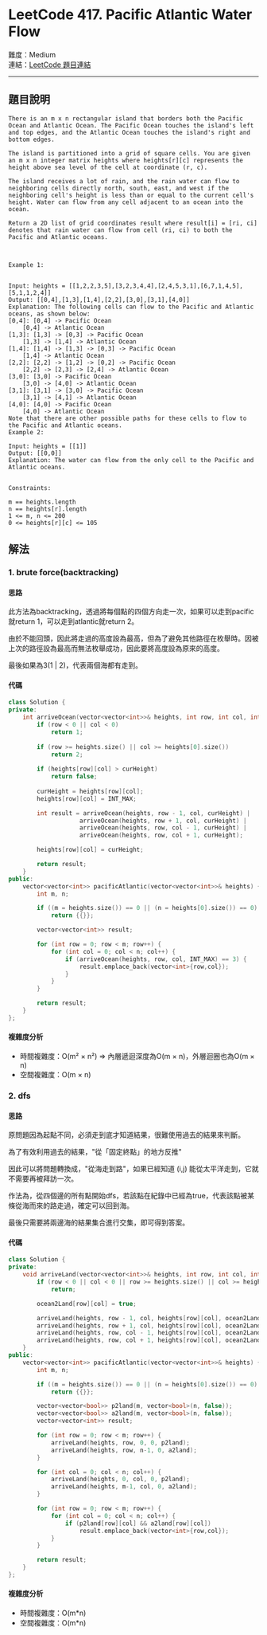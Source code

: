 # LeetCode 417. Pacific Atlantic Water Flow

難度：Medium  
連結：[LeetCode 題目連結](https://leetcode.com/problems/pacific-atlantic-water-flow/description/)

---

## 題目說明
    
    There is an m x n rectangular island that borders both the Pacific Ocean and Atlantic Ocean. The Pacific Ocean touches the island's left and top edges, and the Atlantic Ocean touches the island's right and bottom edges.

    The island is partitioned into a grid of square cells. You are given an m x n integer matrix heights where heights[r][c] represents the height above sea level of the cell at coordinate (r, c).

    The island receives a lot of rain, and the rain water can flow to neighboring cells directly north, south, east, and west if the neighboring cell's height is less than or equal to the current cell's height. Water can flow from any cell adjacent to an ocean into the ocean.

    Return a 2D list of grid coordinates result where result[i] = [ri, ci] denotes that rain water can flow from cell (ri, ci) to both the Pacific and Atlantic oceans.

    

    Example 1:


    Input: heights = [[1,2,2,3,5],[3,2,3,4,4],[2,4,5,3,1],[6,7,1,4,5],[5,1,1,2,4]]
    Output: [[0,4],[1,3],[1,4],[2,2],[3,0],[3,1],[4,0]]
    Explanation: The following cells can flow to the Pacific and Atlantic oceans, as shown below:
    [0,4]: [0,4] -> Pacific Ocean 
        [0,4] -> Atlantic Ocean
    [1,3]: [1,3] -> [0,3] -> Pacific Ocean 
        [1,3] -> [1,4] -> Atlantic Ocean
    [1,4]: [1,4] -> [1,3] -> [0,3] -> Pacific Ocean 
        [1,4] -> Atlantic Ocean
    [2,2]: [2,2] -> [1,2] -> [0,2] -> Pacific Ocean 
        [2,2] -> [2,3] -> [2,4] -> Atlantic Ocean
    [3,0]: [3,0] -> Pacific Ocean 
        [3,0] -> [4,0] -> Atlantic Ocean
    [3,1]: [3,1] -> [3,0] -> Pacific Ocean 
        [3,1] -> [4,1] -> Atlantic Ocean
    [4,0]: [4,0] -> Pacific Ocean 
        [4,0] -> Atlantic Ocean
    Note that there are other possible paths for these cells to flow to the Pacific and Atlantic oceans.
    Example 2:

    Input: heights = [[1]]
    Output: [[0,0]]
    Explanation: The water can flow from the only cell to the Pacific and Atlantic oceans.
    

    Constraints:

    m == heights.length
    n == heights[r].length
    1 <= m, n <= 200
    0 <= heights[r][c] <= 105

## 解法
### 1. brute force(backtracking)
#### 思路

此方法為backtracking，透過將每個點的四個方向走一次，如果可以走到pacific就return 1，可以走到atlantic就return 2。

由於不能回頭，因此將走過的高度設為最高，但為了避免其他路徑在枚舉時。因被上次的路徑設為最高而無法枚舉成功，因此要將高度設為原來的高度。

最後如果為3(1 | 2)，代表兩個海都有走到。

#### 代碼
```c++
class Solution {
private:
    int arriveOcean(vector<vector<int>>& heights, int row, int col, int curHeight) {
        if (row < 0 || col < 0)
            return 1;
        
        if (row >= heights.size() || col >= heights[0].size())
            return 2;
            
        if (heights[row][col] > curHeight)
            return false;
        
        curHeight = heights[row][col];
        heights[row][col] = INT_MAX;

        int result = arriveOcean(heights, row - 1, col, curHeight) |
                    arriveOcean(heights, row + 1, col, curHeight) |
                    arriveOcean(heights, row, col - 1, curHeight) |
                    arriveOcean(heights, row, col + 1, curHeight);

        heights[row][col] = curHeight;

        return result;
    }
public:
    vector<vector<int>> pacificAtlantic(vector<vector<int>>& heights) {
        int m, n;

        if ((m = heights.size()) == 0 || (n = heights[0].size()) == 0)
            return {{}};

        vector<vector<int>> result;

        for (int row = 0; row < m; row++) {
            for (int col = 0; col < n; col++) {
                if (arriveOcean(heights, row, col, INT_MAX) == 3) {
                    result.emplace_back(vector<int>{row,col});
                }
            }
        }

        return result;
    }
};
```

#### 複雜度分析

- 時間複雜度：O(m² × n²) => 內層遞迴深度為O(m × n)，外層迴圈也為O(m × n)
- 空間複雜度：O(m × n)

### 2. dfs
#### 思路

原問題因為起點不同，必須走到底才知道結果，很難使用過去的結果來判斷。

為了有效利用過去的結果，"從「固定終點」的地方反推"

因此可以將問題轉換成，"從海走到路"，如果已經知道 (i,j) 能從太平洋走到，它就不需要再被拜訪一次。

作法為，從四個邊的所有點開始dfs，若該點在紀錄中已經為true，代表該點被某條從海而來的路走過，確定可以回到海。

最後只需要將兩邊海的結果集合進行交集，即可得到答案。

#### 代碼
```c++
class Solution {
private:
    void arriveLand(vector<vector<int>>& heights, int row, int col, int prevHeight, vector<vector<bool>>& ocean2Land) {
        if (row < 0 || col < 0 || row >= heights.size() || col >= heights[0].size() || ocean2Land[row][col] || heights[row][col] < prevHeight)
            return;

        ocean2Land[row][col] = true;

        arriveLand(heights, row - 1, col, heights[row][col], ocean2Land);
        arriveLand(heights, row + 1, col, heights[row][col], ocean2Land);
        arriveLand(heights, row, col - 1, heights[row][col], ocean2Land);
        arriveLand(heights, row, col + 1, heights[row][col], ocean2Land);
    }
public:
    vector<vector<int>> pacificAtlantic(vector<vector<int>>& heights) {
        int m, n;

        if ((m = heights.size()) == 0 || (n = heights[0].size()) == 0)
            return {{}};

        vector<vector<bool>> p2land(m, vector<bool>(n, false));
        vector<vector<bool>> a2land(m, vector<bool>(n, false));
        vector<vector<int>> result;

        for (int row = 0; row < m; row++) {
            arriveLand(heights, row, 0, 0, p2land);
            arriveLand(heights, row, n-1, 0, a2land);
        }

        for (int col = 0; col < n; col++) {
            arriveLand(heights, 0, col, 0, p2land);
            arriveLand(heights, m-1, col, 0, a2land);
        }

        for (int row = 0; row < m; row++) {
            for (int col = 0; col < n; col++) {
                if (p2land[row][col] && a2land[row][col])
                    result.emplace_back(vector<int>{row,col});
            }
        }

        return result;
    }
};
```

#### 複雜度分析

- 時間複雜度：O(m*n)
- 空間複雜度：O(m*n)

